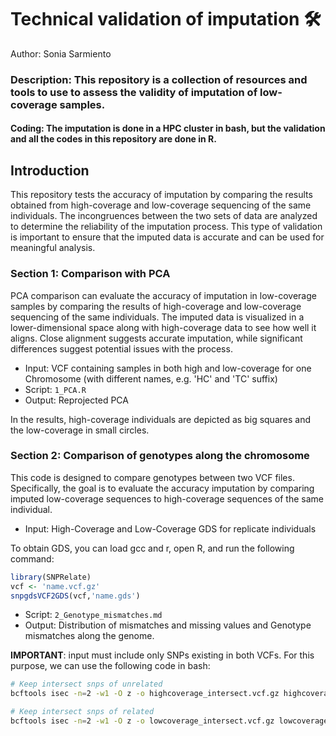 # Technical validation of imputation  🛠️
Author: Sonia Sarmiento

### Description: This repository is a collection of resources and tools to use to assess the validity of imputation of low-coverage samples. 
#### Coding: The imputation is done in a HPC cluster in bash, but the validation and all the codes in this repository are done in R. 

## Introduction 
This repository tests the accuracy of imputation by comparing the results obtained from high-coverage and low-coverage sequencing of the same individuals. The incongruences between the two sets of data are analyzed to determine the reliability of the imputation process. This type of validation is important to ensure that the imputed data is accurate and can be used for meaningful analysis. 

### Section 1: Comparison with PCA
PCA comparison can evaluate the accuracy of imputation in low-coverage samples by comparing the results of high-coverage and low-coverage sequencing of the same individuals. The imputed data is visualized in a lower-dimensional space along with high-coverage data to see how well it aligns. Close alignment suggests accurate imputation, while significant differences suggest potential issues with the process. 

* Input: VCF containing samples in both high and low-coverage for one Chromosome (with different names, e.g. 'HC' and 'TC' suffix)
* Script: ```1_PCA.R```
* Output: Reprojected PCA

In the results, high-coverage individuals are depicted as big squares and the low-coverage in small circles.


### Section 2: Comparison of genotypes along the chromosome
This code is designed to compare genotypes between two VCF files. Specifically, the goal is to evaluate the accuracy imputation by comparing imputed low-coverage sequences to high-coverage sequences of the same individual. 

* Input: High-Coverage and Low-Coverage GDS for replicate individuals

To obtain GDS, you can load gcc and r, open R, and run the following command:
```r
library(SNPRelate) 
vcf <- 'name.vcf.gz'
snpgdsVCF2GDS(vcf,'name.gds')
```

* Script: ```2_Genotype_mismatches.md```
* Output: Distribution of mismatches and missing values and Genotype mismatches along the genome. 



**IMPORTANT**: input must include only SNPs existing in both VCFs. For this purpose, we can use the following code in bash:
```bash
# Keep intersect snps of unrelated
bcftools isec -n=2 -w1 -O z -o highcoverage_intersect.vcf.gz highcoverage.vcf.gz lowcoverage.vcf.gz

# Keep intersect snps of related
bcftools isec -n=2 -w1 -O z -o lowcoverage_intersect.vcf.gz lowcoverage.vcf.gz highcoverage.vcf.gz

```

